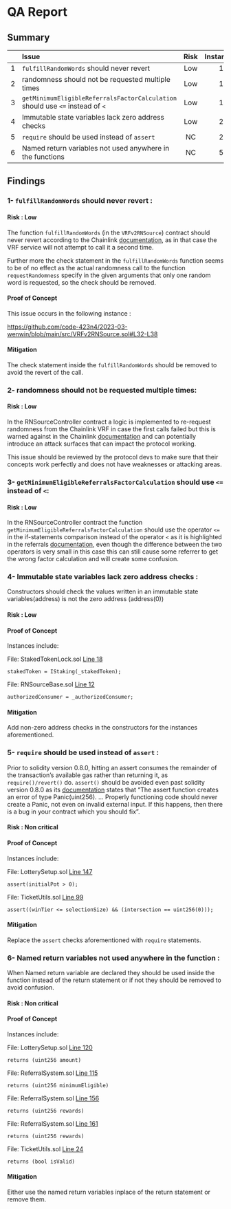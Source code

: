 
# QA Report

## Summary

|               | Issue         | Risk     | Instances     |
| :-------------: |:-------------|:-------------:|:-------------:|
| 1 | `fulfillRandomWords` should never revert | Low | 1 |
| 2 | randomness should not be requested multiple times | Low | 1 |
| 3 | `getMinimumEligibleReferralsFactorCalculation` should use `<=` instead of `<` | Low | 1 |
| 4 | Immutable state variables lack zero address checks | Low | 2 |
| 5 | `require` should be used instead of `assert` | NC | 2  |
| 6 | Named return variables not used anywhere in the functions | NC | 5 |

## Findings

### 1- `fulfillRandomWords` should never revert :

#### Risk : Low

The function `fulfillRandomWords` (in the `VRFv2RNSource`) contract should never revert according to the Chainlink [documentation](https://docs.chain.link/vrf/v2/security#fulfillrandomwords-must-not-revert), as in that case the VRF service will not attempt to call it a second time.

Further more the check statement in the `fulfillRandomWords` function seems to be of no effect as the actual randomness call to the function `requestRandomness` specify in the given arguments that only one random word is requested, so the check should be removed.

#### Proof of Concept

This issue occurs in the following instance : 

https://github.com/code-423n4/2023-03-wenwin/blob/main/src/VRFv2RNSource.sol#L32-L38

#### Mitigation

The check statement inside the `fulfillRandomWords` should be removed to avoid the revert of the call.


### 2- randomness should not be requested multiple times:

#### Risk : Low

In the RNSourceController contract a logic is implemented to re-request randomness from the Chainlink VRF in case the first calls failed but this is warned against in the Chainlink [documentation](https://docs.chain.link/vrf/v2/security#do-not-re-request-randomness) and can potentially introduce an attack surfaces that can impact the protocol working.

This issue should be reviewed by the protocol devs to make sure that their concepts work perfectly and does not have weaknesses or attacking areas.


### 3- `getMinimumEligibleReferralsFactorCalculation` should use `<=` instead of `<`:

#### Risk : Low

In the RNSourceController contract the function `getMinimumEligibleReferralsFactorCalculation` should use the operator `<=` in the if-statements comparison instead of the operator `<` as it is highlighted in the referrals [documentation](https://docs.wenwin.com/wenwin-lottery/protocol-architecture/token/rewards/referrals), even though the difference between the two operators is very small in this case this can still cause some referrer to get the wrong factor calculation and will create some confusion.


### 4- Immutable state variables lack zero address checks  :

Constructors should check the values written in an immutable state variables(address) is not the zero address (address(0))

#### Risk : Low

#### Proof of Concept
Instances include:

File: StakedTokenLock.sol [Line 18](https://github.com/code-423n4/2023-03-wenwin/blob/main/src/staking/StakedTokenLock.sol#L18)
```
stakedToken = IStaking(_stakedToken);
```

File: RNSourceBase.sol [Line 12](https://github.com/code-423n4/2023-03-wenwin/blob/main/src/RNSourceBase.sol#L12)
```
authorizedConsumer = _authorizedConsumer;
```

#### Mitigation
Add non-zero address checks in the constructors for the instances aforementioned.

### 5- `require` should be used instead of `assert` :

Prior to solidity version 0.8.0, hitting an assert consumes the remainder of the transaction’s available gas rather than returning it, as `require()/revert()` do. `assert()` should be avoided even past solidity version 0.8.0 as its [documentation](https://docs.soliditylang.org/en/v0.8.14/control-structures.html#panic-via-assert-and-error-via-require) states that “The assert function creates an error of type Panic(uint256). … Properly functioning code should never create a Panic, not even on invalid external input. If this happens, then there is a bug in your contract which you should fix”.

#### Risk : Non critical

#### Proof of Concept
Instances include:

File: LotterySetup.sol [Line 147](https://github.com/code-423n4/2023-03-wenwin/blob/main/src/LotterySetup.sol#L147)
```
assert(initialPot > 0);
```

File: TicketUtils.sol [Line 99](https://github.com/code-423n4/2023-03-wenwin/blob/main/src/TicketUtils.sol#L99)
```
assert((winTier <= selectionSize) && (intersection == uint256(0)));
```

#### Mitigation
Replace the `assert` checks aforementioned with `require` statements.


### 6- Named return variables not used anywhere in the function :

When Named return variable are declared they should be used inside the function instead of the return statement or if not they should be removed to avoid confusion.

#### Risk : Non critical

#### Proof of Concept
Instances include:

File: LotterySetup.sol [Line 120](https://github.com/code-423n4/2023-03-wenwin/blob/main/src/LotterySetup.sol#L120)
```
returns (uint256 amount)
```

File: ReferralSystem.sol [Line 115](https://github.com/code-423n4/2023-03-wenwin/blob/main/src/ReferralSystem.sol#L115)
```
returns (uint256 minimumEligible)
```

File: ReferralSystem.sol [Line 156](https://github.com/code-423n4/2023-03-wenwin/blob/main/src/ReferralSystem.sol#L156)
```
returns (uint256 rewards)
```

File: ReferralSystem.sol [Line 161](https://github.com/code-423n4/2023-03-wenwin/blob/main/src/ReferralSystem.sol#L161)
```
returns (uint256 rewards)
```

File: TicketUtils.sol [Line 24](https://github.com/code-423n4/2023-03-wenwin/blob/main/src/TicketUtils.sol#L24)
```
returns (bool isValid)
```

#### Mitigation

Either use the named return variables inplace of the return statement or remove them.
